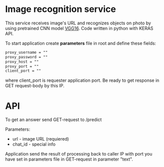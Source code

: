 # Image recognition service
This service receives image's URL and recognizes objects on photo by using pretrained CNN model [VGG16][vgg16].  Code written in python with KERAS API.

To start application create **parameters** file in root and define these fields:
```xml
proxy_username = ""
proxy_password = ""
proxy_host = ""
proxy_port = ""
client_port = ""
```
where client_port is requester application port. Be ready to get response in GET request-body by this IP.

# API
To get an answer send GET-request to /predict

Parameters:
* url - image URL (requiered)
* chat_id - special info

Application send the result of processing back to caller IP with port you have set in parameters file in GET-request in parameter "text". 

[vgg16]: <https://keras.io/applications/>
